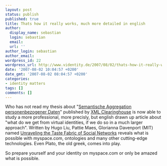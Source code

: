 ```yaml
---
layout: post
status: publish
published: true
title: Thats how it really works, much more detailed in english
author:
  display_name: sebastian
  login: sebastian
  email:
  url: ''
author_login: sebastian
author_email:
wordpress_id: 22
wordpress_url: http://www.videntity.de/2007/08/02/thats-how-it-really-works-much-more-detailed-in-english/
date: '2007-08-02 10:04:57 +0200'
date_gmt: '2007-08-02 08:04:57 +0200'
categories:
- identity matters
tags: []
comments: []
---
```

Who has not read my thesis about "<a href="http://www.xml-clearinghouse.de/reports/Grenzen_und_Potentiale_semantischer_Aggregation_von_personenbezogenen_Internet-Daten.pdf">Semantische Aggregation personenbezogener Daten</a>" published by  <a href="http://www.xml-clearinghouse.de/">XML Clearinghouse</a> is now able to study a more professional, more precisly, but english drawn up article about "what do we get from virtual identities, if we do so in a much larger approach". Written by Hugo Liu, Pattie Maes, Glorianna Davenport (MIT) named <a href="http://web.media.mit.edu/~hugo/publications/drafts/IJSWIS2006-tastefabrics.pdf">Unraveling the Taste Fabric of Social Networks</a> reveals what is possible with myspace.com, ontologies and many other cutting-edge technologies. Even Plato, the old greek, comes into play.

So prepare yourself and your identity on myspace.com or only be amazed what is possible.
